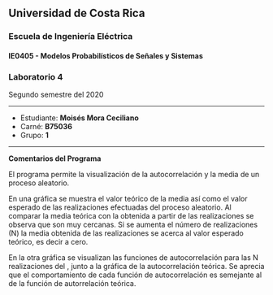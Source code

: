 ## Universidad de Costa Rica
### Escuela de Ingeniería Eléctrica
#### IE0405 - Modelos Probabilísticos de Señales y Sistemas
### Laboratorio 4

Segundo semestre del 2020

---

* Estudiante: **Moisés Mora Ceciliano**
* Carné: **B75036**
* Grupo: **1**

---
**Comentarios del Programa**

El programa permite la visualización de la autocorrelación y la media de un proceso aleatorio.

En una gráfica se muestra el valor teórico de la media así como el valor esperado de las realizaciones efectuadas del proceso aleatorio. Al comparar la media teórica con la obtenida a partir de las realizaciones se observa que son muy cercanas. Si se aumenta el número de realizaciones (N) la media obtenida de las realizaciones se acerca al valor esperado teórico, es decir a cero.

En la otra gráfica se visualizan las funciones de autocorrelación para las N realizaciones del , junto a la gráfica de la autocorrelación teórica. Se aprecia que el comportamiento de cada función de autocorrelación es semejante al de la función de autorrelación teórica.

